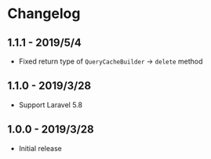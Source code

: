 # Changelog  

## 1.1.1 - 2019/5/4

- Fixed return type of `QueryCacheBuilder` -> `delete` method

## 1.1.0 - 2019/3/28

- Support Laravel 5.8

## 1.0.0 - 2019/3/28

- Initial release